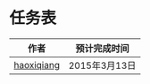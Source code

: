 # 任务表
| 作者           |      预计完成时间    |
| ------------- |:-------------:| 
|  [haoxiqiang](https://github.com/Haoxiqiang) |   2015年3月13日 |    











